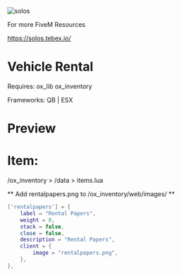 ![solos](https://github.com/SolosV1/solos-rentals/assets/108097907/8e56354b-9ee1-4566-83b1-04619b71fe43)

For more FiveM Resources 

https://solos.tebex.io/ 

# Vehicle Rental 

Requires: 
ox_lib
ox_inventory 

Frameworks: QB | ESX

# Preview 



# Item:

/ox_inventory > /data > items.lua 

** Add rentalpapers.png to /ox_inventory/web/images/ **

```lua
['rentalpapers'] = {
    label = "Rental Papers",
    weight = 0,
    stack = false,
    close = false,
    description = "Rental Papers",
    client = {
        image = "rentalpapers.png",
    },
},
```
